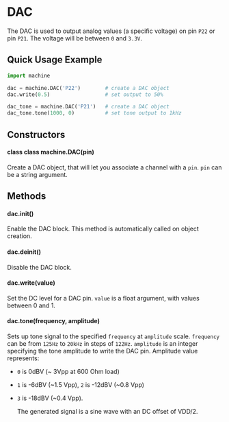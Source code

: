 # DAC

The DAC is used to output analog values \(a specific voltage) on pin `P22` or pin `P21`. The voltage will be between `0` and `3.3V`.

## Quick Usage Example

```python
import machine

dac = machine.DAC('P22')        # create a DAC object
dac.write(0.5)                  # set output to 50%

dac_tone = machine.DAC('P21')   # create a DAC object
dac_tone.tone(1000, 0)          # set tone output to 1kHz
```

## Constructors

#### class class machine.DAC\(pin)

Create a DAC object, that will let you associate a channel with a `pin`. `pin` can be a string argument.

## Methods

#### dac.init\()

Enable the DAC block. This method is automatically called on object creation.

#### dac.deinit\()

Disable the DAC block.

#### dac.write\(value)

Set the DC level for a DAC pin. `value` is a float argument, with values between 0 and 1.

#### dac.tone\(frequency, amplitude)

Sets up tone signal to the specified `frequency` at `amplitude` scale. `frequency` can be from `125Hz` to `20kHz` in steps of `122Hz`. `amplitude` is an integer specifying the tone amplitude to write the DAC pin. Amplitude value represents:

* `0` is 0dBV \(~ 3Vpp at 600 Ohm load)
* `1` is -6dBV \(~1.5 Vpp), `2` is -12dBV \(~0.8 Vpp)
* `3` is -18dBV \(~0.4 Vpp).

  The generated signal is a sine wave with an DC offset of VDD/2.

